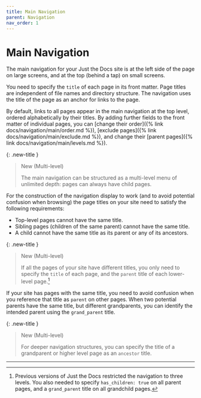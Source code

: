 ```yaml
---
title: Main Navigation
parent: Navigation
nav_order: 1
---
```


# Main Navigation

The main navigation for your Just the Docs site is at the left side of the page on large screens, and at the top (behind a tap) on small screens. 

You need to specify the `title` of each page in its front matter. Page titles are independent of file names and directory structure. The navigation uses the title of the page as an anchor for links to the page.

By default, links to all pages appear in the main navigation at the top level, ordered alphabetically by their titles. By adding further fields to the front matter of individual pages, you can [change their order]({% link docs/navigation/main/order.md %}), [exclude pages]({% link docs/navigation/main/exclude.md %}), and change their [parent pages]({% link docs/navigation/main/levels.md %}).

{: .new-title }
> New (Multi-level)
>
> The main navigation can be structured as a multi-level menu of unlimited depth:
> pages can always have child pages.

For the construction of the navigation display to work (and to avoid potential confusion when browsing) the page titles on your site need to satisfy the following requirements:

* Top-level pages cannot have the same title.
* Sibling pages (children of the same parent) cannot have the same title.
* A child cannot have the same title as its parent or any of its ancestors.

{: .new-title }
> New (Multi-level)
>
> If all the pages of your site have different titles, you only need to specify the `title` of each page, and the `parent` title of each lower-level page.[^1]

[^1]: Previous versions of Just the Docs restricted the navigation to three levels. You also needed to specify `has_children: true` on all parent pages, and a `grand_parent` title on all grandchild pages.

If your site has pages with the same title, you need to avoid confusion when you reference that title as `parent` on other pages. When two potential parents have the same title, but different grandparents, you can identify the intended parent using the `grand_parent` title. 

{: .new-title }
> New (Multi-level)
>
> For deeper navigation structures, you can specify the title of a grandparent or higher level page as an `ancestor` title.

----
